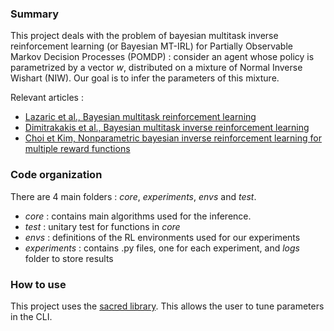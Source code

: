 ### Summary

This project deals with the problem of bayesian multitask inverse reinforcement learning (or Bayesian MT-IRL) for Partially Observable Markov Decision Processes (POMDP) : consider an agent whose policy is parametrized by a vector _w_, distributed on a mixture of Normal Inverse Wishart (NIW). Our goal is to infer the parameters of this mixture.

Relevant articles : 
* [Lazaric et al., Bayesian multitask reinforcement learning](https://hal.inria.fr/inria-00475214/document)
* [Dimitrakakis et al., Bayesian multitask inverse reinforcement learning](https://arxiv.org/abs/1106.3655)
* [Choi et Kim, Nonparametric bayesian inverse reinforcement learning for multiple reward functions](https://papers.nips.cc/paper/4737-nonparametric-bayesian-inverse-reinforcement-learning-for-multiple-reward-functions)

### Code organization 

There are 4 main folders : _core_, _experiments_, _envs_ and _test_. 
* _core_ : contains main algorithms used for the inference. 
* _test_ : unitary test for functions in _core_ 
* _envs_ : definitions of the RL environments used for our experiments
* _experiments_ : contains .py files, one for each experiment, and _logs_ folder to store results 

### How to use

This project uses the [sacred library](https://github.com/IDSIA/sacred). This allows the user to tune parameters in the CLI. 
